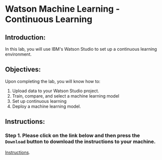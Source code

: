 # Watson Machine Learning - Continuous Learning

## Introduction:

In this lab, you will use IBM's Watson Studio to set up a continuous learning environment.  

## Objectives:

Upon completing the lab, you will know how to:

1. Upload data to your Watson Studio project. 
1. Train, compare, and select a machine learning model
1. Set up continuous learning 
1. Deploy a machine learning model. 

## Instructions:

### Step 1.  Please click on the link below and then press the `Download` button to download the instructions to your machine.

[Instructions](https://github.com/bleonardb3/ML_POT_9-6/blob/master/Lab-2/Watson_Studio_Continuous_Learning%202.4%20(External%20DB2%20Warehouse).pdf).

